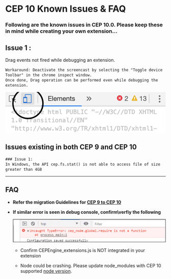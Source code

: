 CEP 10 Known Issues & FAQ
====================

### Following are the known issues in CEP 10.0. Please keep these in mind while creating your own extension...

## Issue 1 :
  Drag events not fired while debugging an extension. 
    
    Workaround: Deactivate the screencast by selecting the "Toggle device Toolbar" in the chrome inspect window. 
    Once done, Drag operation can be performed even while debugging the extension. 
  ![Toggle device Toolbar](./images/issues/dragDebug.png)

## Issues existing in both CEP 9 and CEP 10  
    
    ### Issue 1: 
    In Windows, the API cep.fs.stat() is not able to access file of size greater than 4GB 


---

## FAQ 

*  **Refer the migration Guidelines for [CEP 9 to CEP 10](https://github.com/Adobe-CEP/CEP-Resources/blob/cep10knownissues/CEP_10.x/Documentation/CEP%2010.0%20HTML%20Extension%20Cookbook.md#migration-from-cep-9-to-cep-10)**

*  **If similar error is seen in debug console, confirm\verfiy the following**

    ![require not function](./images/issues/requireNotFunction.png)

    * Confirm CEPEngine_extensions.js is NOT integrated in your extension

    * Node could be crashing. Please update node_modules with CEP 10 supported [node version](https://github.com/Adobe-CEP/CEP-Resources/blob/master/CEP_10.x/Documentation/CEP%2010.0%20HTML%20Extension%20Cookbook.md#chromium-embedded-framework-cef). 
   

    

